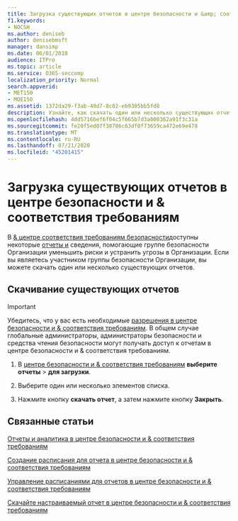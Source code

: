 ```yaml
---
title: Загрузка существующих отчетов в центре безопасности и &amp; соответствия требованиям
f1.keywords:
- NOCSH
ms.author: deniseb
author: denisebmsft
manager: dansimp
ms.date: 06/01/2018
audience: ITPro
ms.topic: article
ms.service: O365-seccomp
localization_priority: Normal
search.appverid:
- MET150
- MOE150
ms.assetid: 1372da29-f3ab-49d7-8c02-eb9305bb5fd8
description: Узнайте, как скачать один или несколько существующих отчетов в центре безопасности и &amp; соответствия требованиям.
ms.openlocfilehash: 4dd5716bef6f04c5f665b7d3a000362a91f3c31a
ms.sourcegitcommit: fe20f5ed07f38786c63df0f73659ca472e69e478
ms.translationtype: MT
ms.contentlocale: ru-RU
ms.lasthandoff: 07/21/2020
ms.locfileid: "45201415"
---
```

# <a name="download-existing-reports-in-the-security-amp-compliance-center"></a>Загрузка существующих отчетов в центре безопасности и &amp; соответствия требованиям

В [ &amp; центре соответствия требованиям безопасности](https://protection.office.com)доступны некоторые [отчеты и](../security/office-365-security/reports-and-insights-in-security-and-compliance.md) сведения, помогающие группе безопасности Организации уменьшить риски и устранить угрозы в Организации. Если вы являетесь участником группы безопасности Организации, вы можете скачать один или несколько существующих отчетов. 
  
## <a name="download-existing-reports"></a>Скачивание существующих отчетов

> [!IMPORTANT]
> Убедитесь, что у вас есть необходимые [разрешения в центре безопасности и &amp; соответствия требованиям](../security/office-365-security/protect-against-threats.md). В общем случае глобальные администраторы, администраторы безопасности и средства чтения безопасности могут получать доступ к отчетам в центре безопасности и &amp; соответствия требованиям. 
  
1. В [центре безопасности и &amp; соответствия требованиям](https://protection.office.com) **выберите отчеты** \> **для загрузки**.

2. Выберите один или несколько элементов списка.

3. Нажмите кнопку **скачать отчет**, а затем нажмите кнопку **Закрыть**.

## <a name="related-topics"></a>Связанные статьи

[Отчеты и аналитика в центре безопасности и &amp; соответствия требованиям](../security/office-365-security/reports-and-insights-in-security-and-compliance.md)
  
[Создание расписания для отчета в центре безопасности и &amp; соответствия требованиям](../security/office-365-security/create-a-schedule-for-a-report.md)
  
[Управление расписаниями для отчетов в центре безопасности и &amp; соответствия требованиям](../security/office-365-security/manage-schedules-for-multiple-reports.md)
  
[Скачайте настраиваемый отчет в центре безопасности и &amp; соответствия требованиям](../security/office-365-security/set-up-and-download-a-custom-report.md)

